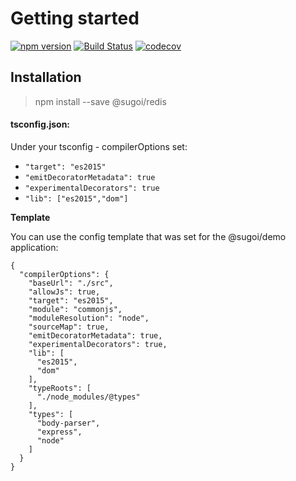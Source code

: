 # Getting started

[![npm version](https://badge.fury.io/js/%40sugoi%2Fredis.svg)](https://badge.fury.io/js/%40sugoi%2Fredis) [![Build Status](https://travis-ci.org/sugoiJS/redis.svg?branch=master)](https://travis-ci.org/sugoiJS/redis) [![codecov](https://codecov.io/gh/sugoiJS/redis/branch/master/graph/badge.svg)](https://codecov.io/gh/sugoiJS/redis)

## Installation

> npm install --save @sugoi/redis

#### tsconfig.json:

Under your tsconfig - compilerOptions set:

* `"target": "es2015"`
* `"emitDecoratorMetadata": true`
* `"experimentalDecorators": true`
* `"lib": ["es2015","dom"]`

**Template**

You can use the config template that was set for the @sugoi/demo application:

```text
{
  "compilerOptions": {
    "baseUrl": "./src",
    "allowJs": true,
    "target": "es2015",
    "module": "commonjs",
    "moduleResolution": "node",
    "sourceMap": true,
    "emitDecoratorMetadata": true,
    "experimentalDecorators": true,
    "lib": [
      "es2015",
      "dom"
    ],
    "typeRoots": [
      "./node_modules/@types"
    ],
    "types": [
      "body-parser",
      "express",
      "node"
    ]
  }
}
```

